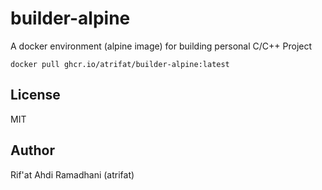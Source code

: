 # builder-alpine
A docker environment (alpine image) for building personal C/C++ Project

```
docker pull ghcr.io/atrifat/builder-alpine:latest
```

## License
MIT

## Author
Rif'at Ahdi Ramadhani (atrifat)